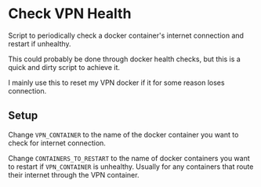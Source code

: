 # Check VPN Health

Script to periodically check a docker container's internet connection and restart if unhealthy.

This could probably be done through docker health checks, but this is a quick and dirty script to achieve it.

I mainly use this to reset my VPN docker if it for some reason loses connection.

## Setup

Change `VPN_CONTAINER` to the name of the docker container you want to check for internet connection.

Change `CONTAINERS_TO_RESTART` to the name of docker containers you want to restart if `VPN_CONTAINER` is unhealthy. Usually for any containers that route their internet through the VPN container.

